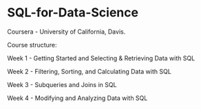 # SQL-for-Data-Science
Coursera - University of California, Davis.

Course structure: 

Week 1 - Getting Started and Selecting & Retrieving Data with SQL

Week 2 - Filtering, Sorting, and Calculating Data with SQL

Week 3 - Subqueries and Joins in SQL

Week 4 - Modifying and Analyzing Data with SQL
